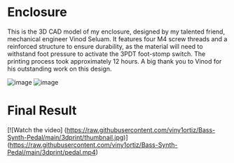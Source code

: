 # Enclosure

This is the 3D CAD model of my enclosure, designed by my talented friend, mechanical engineer Vinod Seluam. It features four M4 screw threads and a reinforced structure to ensure durability, as the material will need to withstand foot pressure to activate the 3PDT foot-stomp switch. The printing process took approximately 12 hours. A big thank you to Vinod for his outstanding work on this design.

![image](https://github.com/user-attachments/assets/72ec7753-e862-4e8c-94a3-0f69c77ccf4b)
![image](https://github.com/user-attachments/assets/8d76ee66-b2a6-4645-8c11-d081eaf78905)

# Final Result

[![Watch the video]
(https://raw.githubusercontent.com/viny1ortiz/Bass-Synth-Pedal/main/3dprint/thumbnail.jpg)]
(https://raw.githubusercontent.com/viny1ortiz/Bass-Synth-Pedal/main/3dprint/pedal.mp4)



